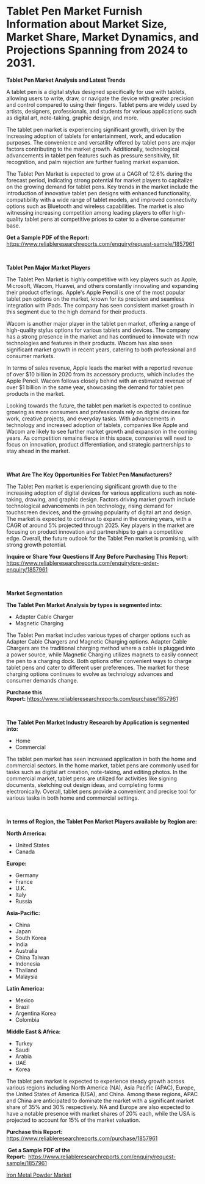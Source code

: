 <p><h1>Tablet Pen Market Furnish Information about Market Size, Market Share, Market Dynamics, and Projections Spanning from 2024 to 2031.</h1></p><p><strong>Tablet Pen Market Analysis and Latest Trends</strong></p>
<p><p>A tablet pen is a digital stylus designed specifically for use with tablets, allowing users to write, draw, or navigate the device with greater precision and control compared to using their fingers. Tablet pens are widely used by artists, designers, professionals, and students for various applications such as digital art, note-taking, graphic design, and more.</p><p>The tablet pen market is experiencing significant growth, driven by the increasing adoption of tablets for entertainment, work, and education purposes. The convenience and versatility offered by tablet pens are major factors contributing to the market growth. Additionally, technological advancements in tablet pen features such as pressure sensitivity, tilt recognition, and palm rejection are further fueling market expansion.</p><p>The Tablet Pen Market is expected to grow at a CAGR of 12.6% during the forecast period, indicating strong potential for market players to capitalize on the growing demand for tablet pens. Key trends in the market include the introduction of innovative tablet pen designs with enhanced functionality, compatibility with a wide range of tablet models, and improved connectivity options such as Bluetooth and wireless capabilities. The market is also witnessing increasing competition among leading players to offer high-quality tablet pens at competitive prices to cater to a diverse consumer base.</p></p>
<p><strong>Get a Sample PDF of the Report:&nbsp;</strong> <a href="https://www.reliableresearchreports.com/enquiry/request-sample/1857961">https://www.reliableresearchreports.com/enquiry/request-sample/1857961</a></p>
<p>&nbsp;</p>
<p><strong>Tablet Pen Major Market Players</strong></p>
<p><p>The Tablet Pen Market is highly competitive with key players such as Apple, Microsoft, Wacom, Huawei, and others constantly innovating and expanding their product offerings. Apple's Apple Pencil is one of the most popular tablet pen options on the market, known for its precision and seamless integration with iPads. The company has seen consistent market growth in this segment due to the high demand for their products.</p><p>Wacom is another major player in the tablet pen market, offering a range of high-quality stylus options for various tablets and devices. The company has a strong presence in the market and has continued to innovate with new technologies and features in their products. Wacom has also seen significant market growth in recent years, catering to both professional and consumer markets.</p><p>In terms of sales revenue, Apple leads the market with a reported revenue of over $10 billion in 2020 from its accessory products, which includes the Apple Pencil. Wacom follows closely behind with an estimated revenue of over $1 billion in the same year, showcasing the demand for tablet pen products in the market.</p><p>Looking towards the future, the tablet pen market is expected to continue growing as more consumers and professionals rely on digital devices for work, creative projects, and everyday tasks. With advancements in technology and increased adoption of tablets, companies like Apple and Wacom are likely to see further market growth and expansion in the coming years. As competition remains fierce in this space, companies will need to focus on innovation, product differentiation, and strategic partnerships to stay ahead in the market.</p></p>
<p>&nbsp;</p>
<p><strong>What Are The Key Opportunities For Tablet Pen Manufacturers?</strong></p>
<p><p>The Tablet Pen market is experiencing significant growth due to the increasing adoption of digital devices for various applications such as note-taking, drawing, and graphic design. Factors driving market growth include technological advancements in pen technology, rising demand for touchscreen devices, and the growing popularity of digital art and design. The market is expected to continue to expand in the coming years, with a CAGR of around 5% projected through 2025. Key players in the market are focusing on product innovation and partnerships to gain a competitive edge. Overall, the future outlook for the Tablet Pen market is promising, with strong growth potential.</p></p>
<p><strong>Inquire or Share Your Questions If Any Before Purchasing This Report:</strong> <a href="https://www.reliableresearchreports.com/enquiry/pre-order-enquiry/1857961">https://www.reliableresearchreports.com/enquiry/pre-order-enquiry/1857961</a></p>
<p>&nbsp;</p>
<p><strong>Market Segmentation</strong></p>
<p><strong>The Tablet Pen Market Analysis by types is segmented into:</strong></p>
<p><ul><li>Adapter Cable Charger</li><li>Magnetic Charging</li></ul></p>
<p><p>The Tablet Pen market includes various types of charger options such as Adapter Cable Chargers and Magnetic Charging options. Adapter Cable Chargers are the traditional charging method where a cable is plugged into a power source, while Magnetic Charging utilizes magnets to easily connect the pen to a charging dock. Both options offer convenient ways to charge tablet pens and cater to different user preferences. The market for these charging options continues to evolve as technology advances and consumer demands change.</p></p>
<p><strong>Purchase this Report:&nbsp;</strong><a href="https://www.reliableresearchreports.com/purchase/1857961">https://www.reliableresearchreports.com/purchase/1857961</a></p>
<p>&nbsp;</p>
<p><strong>The Tablet Pen Market Industry Research by Application is segmented into:</strong></p>
<p><ul><li>Home</li><li>Commercial</li></ul></p>
<p><p>The tablet pen market has seen increased application in both the home and commercial sectors. In the home market, tablet pens are commonly used for tasks such as digital art creation, note-taking, and editing photos. In the commercial market, tablet pens are utilized for activities like signing documents, sketching out design ideas, and completing forms electronically. Overall, tablet pens provide a convenient and precise tool for various tasks in both home and commercial settings.</p></p>
<p>&nbsp;</p>
<p><strong>In terms of Region, the Tablet Pen Market Players available by Region are:</strong></p>
<p>
    <p> <strong> North America: </strong>
        <ul>
            <li>United States</li>
            <li>Canada</li>
        </ul>
        </p> 
    <p> <strong> Europe: </strong>
        <ul>
            <li>Germany</li>
            <li>France</li>
            <li>U.K.</li>
            <li>Italy</li>
            <li>Russia</li>
        </ul>
        </p> 
    <p> <strong> Asia-Pacific: </strong>
        <ul>
            <li>China</li>
            <li>Japan</li>
            <li>South Korea</li>
            <li>India</li>
            <li>Australia</li>
            <li>China Taiwan</li>
            <li>Indonesia</li>
            <li>Thailand</li>
            <li>Malaysia</li>
        </ul>
        </p> 
    <p> <strong> Latin America: </strong>
        <ul>
            <li>Mexico</li>
            <li>Brazil</li>
            <li>Argentina Korea</li>
            <li>Colombia</li>
        </ul>
        </p> 
    <p> <strong> Middle East & Africa: </strong>
        <ul>
            <li>Turkey</li>
            <li>Saudi</li>
            <li>Arabia</li>
            <li>UAE</li>
            <li>Korea</li>
        </ul>
    </p>
    </p>
<p><p>The tablet pen market is expected to experience steady growth across various regions including North America (NA), Asia Pacific (APAC), Europe, the United States of America (USA), and China. Among these regions, APAC and China are anticipated to dominate the market with a significant market share of 35% and 30% respectively. NA and Europe are also expected to have a notable presence with market shares of 20% each, while the USA is projected to account for 15% of the market valuation.</p></p>
<p><strong>Purchase this Report: </strong><a href="https://www.reliableresearchreports.com/purchase/1857961">https://www.reliableresearchreports.com/purchase/1857961</a></p>
<p>&nbsp;<strong>Get a Sample PDF of the Report:&nbsp;&nbsp;</strong><a href="https://www.reliableresearchreports.com/enquiry/request-sample/1857961">https://www.reliableresearchreports.com/enquiry/request-sample/1857961</a></p>
<p><strong></strong></p>
<p><p><a href="https://boundless-drawbridge-702.notion.site/Iron-Metal-Powder-Market-Offers-Provide-Insightful-Data-for-the-Time-Period-from-2024-to-2031-and-al-a6c4694942c04eea998ad336425330b0">Iron Metal Powder Market</a></p></p>